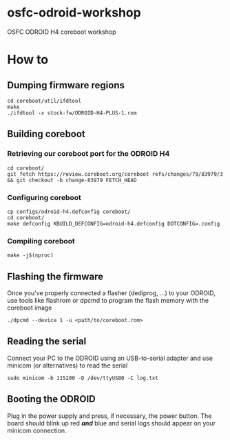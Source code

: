 # osfc-odroid-workshop
OSFC ODROID H4 coreboot workshop

# How to
## Dumping firmware regions
```console
cd coreboot/util/ifdtool
make
./ifdtool -x stock-fw/ODROID-H4-PLUS-1.rom
```

## Building coreboot

### Retrieving our coreboot port for the ODROID H4
```console
cd coreboot/
git fetch https://review.coreboot.org/coreboot refs/changes/79/83979/3 && git checkout -b change-83979 FETCH_HEAD
```

### Configuring coreboot
```console
cp configs/odroid-h4.defconfig coreboot/
cd coreboot/
make defconfig KBUILD_DEFCONFIG=odroid-h4.defconfig DOTCONFIG=.config
```

### Compiling coreboot
```console
make -j$(nproc)
```

## Flashing the firmware
Once you've properly connected a flasher (dediprog, ...) to your ODROID, use tools like flashrom or dpcmd
to program the flash memory with the coreboot image

```console
./dpcmd --device 1 -u <path/to/coreboot.rom>
```

## Reading the serial
Connect your PC to the ODROID using an USB-to-serial adapter and use minicom (or alternatives) to read
the serial

```console
sudo minicom -b 115200 -D /dev/ttyUSB0 -C log.txt
```

## Booting the ODROID
Plug in the power supply and press, if necessary, the power button. The board should blink up red ***and*** blue
and serial logs should appear on your minicom connection.
